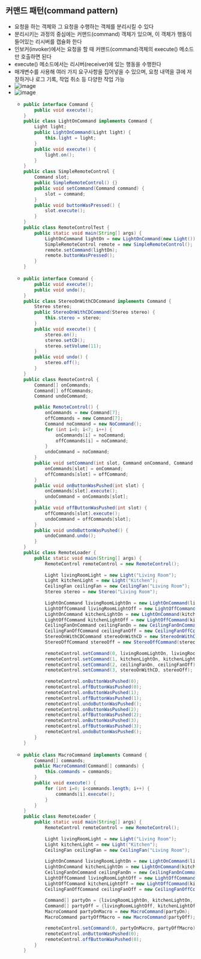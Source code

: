 ## 커맨드 패턴(command pattern)
- 요청을 하는 객체와 그 요청을 수행하는 객체를 분리시킬 수 있다
- 분리시키는 과정의 중심에는 커맨드(command) 객체가 있으며, 이 객체가 행동이 들어있는 리시버를 캡슐화 한다
- 인보커(invoker)에서는 요청을 할 때 커맨드(command)객체의 execute() 메소드만 호출하면 된다
- execute() 메소드에서는 리시버(receiver)에 있는 행동을 수행한다
- 매개변수를 사용해 여러 가지 요구사항을 집어넣을 수 있으며, 요청 내역을 큐에 저장하거나 로그 기록, 작업 취소 등 다양한 작업 가능
- ![image](https://github.com/kimho1wq/TIL/assets/15611500/eb1d2db1-0446-485c-a8bb-91ecd7740048)
- ![image](https://github.com/kimho1wq/TIL/assets/15611500/e785af6b-09a1-406f-9a6b-ad837652ef47)
  - ```java
    public interface Command {
        public void execute();
    }
    public class LightOnCommand implements Command {
        Light light;
        public LightOnCommand(Light light) {
            this.light = light;
        }
        public void execute() {
            light.on();
        }
    }
    public class SimpleRemoteControl {
        Command slot;
        public SimpleRemoteControl() {}
        public void setCommand(Command command) {
            slot = command;
        }
        public void buttonWasPressed() {
            slot.execute();
        }
    }
    public class RemoteControlTest {
        public static void main(String[] args) {
            LightOnCommand lightOn = new LightOnCommand(new Light());
            SimpleRemoteControl remote = new SimpleRemoteControl();
            remote.setCommand(lightOn);
            remote.buttonWasPressed();
        }
    }
    ```
  - ```java
    public interface Command {
        public void execute();
        public void undo();
    }
    public class StereoOnWithCDCommand implements Command {
        Stereo stereo;
        public StereoOnWithCDCommand(Stereo stereo) {
            this.stereo = stereo;
        }
        public void execute() {
            stereo.on();
            stereo.setCD();
            stereo.setVolume(11);
        }
        public void undo() {
            stereo.off();
        }
    }
    public class RemoteControl {
        Command[] onCommands;
        Command[] offCommands;
        Command undoCommand;
    
        public RemoteControl() {
            onCommands = new Command[7];
            offCommands = new Command[7];
            Command noCommand = new NoCommand();
            for (int i=0; i<7; i++) {
                onCommands[i] = noCommand;
                offCommands[i] = noCommand;
            }
            undoCommand = noCommand;
        }
        public void setCommand(int slot, Command onCommand, Command offCommand) {
            onCommands[slot] = onCommand;
            offCommands[slot] = offCommand;
        }
        public void onButtonWasPushed(int slot) {
            onCommands[slot].execute();
            undoCommand = onCommands[slot];
        }
        public void offButtonWasPushed(int slot) {
            offCommands[slot].execute();
            undoCommand = offCommands[slot];
        }         
        public void undoButtonWasPushed() {
            undoCommand.undo();
        }
    }
    public class RemoteLoader { 
        public static void main(String[] args) {
            RemoteControl remoteControl = new RemoteControl();
              
            Light livingRoomLight = new Light("Living Room");
            Light kitchenLight = new Light("Kitchen");
            CeilingFan ceilingFan = new CeilingFan("Living Room");
            Stereo stereo = new Stereo("Living Room");
            
            LightOnCommand livingRoomLightOn = new LightOnCommand(livingRoomLight);
            LightOffCommand livingRoomLightOff = new LightOffCommand(livingRoomLight);
            LightOnCommand kitchenLightOn = new LightOnCommand(kitchenLight);
            LightOffCommand kitchenLightOff = new LightOffCommand(kitchenLight);
            CeilingFanOnCommand ceilingFanOn = new CeilingFanOnCommand(ceilingFan);
            CeilingFanOffCommand ceilingFanOff = new CeilingFanOffCommand(ceilingFan);
            StereoOnWithCDCommand stereoOnWithCD = new StereoOnWithCDCommand(stereo);
            StereoOffCommand stereoOff = new StereoOffCommand(stereo);
      
            remoteControl.setCommand(0, livingRoomLightOn, livingRoomLightOff);
            remoteControl.setCommand(1, kitchenLightOn, kitchenLightOff);
            remoteControl.setCommand(2, ceilingFanOn, ceilingFanOff);
            remoteControl.setCommand(3, stereoOnWithCD, stereoOff);
      
            remoteControl.onButtonWasPushed(0);
            remoteControl.offButtonWasPushed(0);
            remoteControl.onButtonWasPushed(1);
            remoteControl.offButtonWasPushed(1);
            remoteControl.undoButtonWasPushed();
            remoteControl.onButtonWasPushed(2);
            remoteControl.offButtonWasPushed(2);
            remoteControl.onButtonWasPushed(3);
            remoteControl.offButtonWasPushed(3);
            remoteControl.undoButtonWasPushed();
        }
    }
    ```
  - ```java
    public class MacroCommand implements Command {
        Command[] commands;
        public MacroCommand(Command[] commands) {
            this.commands = commands;
        }
        public void execute() {
            for (int i=0; i<commands.length; i++) {
                commands[i].execute();
            }
        }
    }
    public class RemoteLoader { 
        public static void main(String[] args) {
            RemoteControl remoteControl = new RemoteControl();
              
            Light livingRoomLight = new Light("Living Room");
            Light kitchenLight = new Light("Kitchen");
            CeilingFan ceilingFan = new CeilingFan("Living Room");
            
            LightOnCommand livingRoomLightOn = new LightOnCommand(livingRoomLight);
            LightOnCommand kitchenLightOn = new LightOnCommand(kitchenLight);
            CeilingFanOnCommand ceilingFanOn = new CeilingFanOnCommand(ceilingFan);
            LightOffCommand livingRoomLightOff = new LightOffCommand(livingRoomLight);
            LightOffCommand kitchenLightOff = new LightOffCommand(kitchenLight);
            CeilingFanOffCommand ceilingFanOff = new CeilingFanOffCommand(ceilingFan);
      
            Command[] partyOn = {livingRoomLightOn, kitchenLightOn, ceilingFanOn};
            Command[] partyOff = {livingRoomLightOff, kitchenLightOff, ceilingFanOff};
            MacroCommand partyOnMacro = new MacroCommand(partyOn);
            MacroCommand partyOffMacro = new MacroCommand(partyOff);
    
            remoteControl.setCommand(0, partyOnMacro, partyOffMacro);
            remoteControl.onButtonWasPushed(0);
            remoteControl.offButtonWasPushed(0);
        }
    }
    ```            





